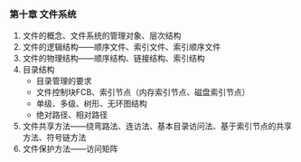 ### 第十章  文件系统

1. 文件的概念、文件系统的管理对象、层次结构
2. 文件的逻辑结构——顺序文件、索引文件、索引顺序文件
3. 文件的物理结构——顺序结构、链接结构、索引结构
4. 目录结构
   * 目录管理的要求
   * 文件控制块FCB、索引节点（内存索引节点、磁盘索引节点）
   * 单级、多级、树形、无环图结构
   * 绝对路径、相对路径
5. 文件共享方法——绕弯路法、连访法、基本目录访问法、基于索引节点的共享方法、符号链方法
6. 文件保护方法——访问矩阵